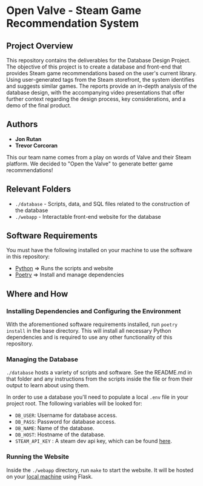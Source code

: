 # Open Valve - Steam Game Recommendation System

## Project Overview
This repository contains the deliverables for the Database Design Project. The objective of this project is to create a database and front-end that provides Steam game recommendations based on the user's current library.
Using user-generated tags from the Steam storefront, the system identifies and suggests similar games. The reports provide an in-depth analysis of the database design, with the accompanying video presentations that offer further context regarding the design process, key considerations, and a demo of the final product.

## Authors
- **Jon Rutan**
- **Trevor Corcoran**

This our team name comes from a play on words of Valve and their Steam platform. We decided to "Open the Valve" to generate
better game recommendations!

## Relevant Folders  
* `./database` - Scripts, data, and SQL files related to the construction of the database
* `./webapp` - Interactable front-end website for the database

## Software Requirements
You must have the following installed on your machine to use the software in this repository: 
* [Python](https://www.python.org/) => Runs the scripts and website
* [Poetry](https://python-poetry.org/) => Install and manage dependencies

## Where and How

### Installing Dependencies and Configuring the Environment
With the aforementioned software requirements installed, run `poetry install` in the base directory.
This will install all necessary Python dependencies and is required to use any other functionality of this repository.


### Managing the Database
`./database` hosts a variety of scripts and software. See the README.md in that folder and any instructions from the
scripts inside the file or from their output to learn about using them.
  
In order to use a database you'll need to populate a local `.env` file in your project root. The following variables will be looked for:  
- `DB_USER`: Username for database access.  
- `DB_PASS`: Password for database access.  
- `DB_NAME`: Name of the database.  
- `DB_HOST`: Hostname of the database.  
- `STEAM_API_KEY` : A steam dev api key, which can be found [here](https://steamcommunity.com/dev).  

### Running the Website
Inside the `./webapp` directory, run `make` to start the website.
It will be hosted on your [local machine](http://localhost:5000) using Flask.

